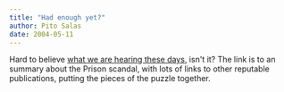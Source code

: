 ```yaml
---
title: "Had enough yet?"
author: Pito Salas
date: 2004-05-11
---
```




Hard to believe [what we are hearing these
days](<http://www.csmonitor.com/2004/0510/dailyUpdate.html>), isn't it? The
link is to an summary about the Prison scandal, with lots of links to other
reputable publications, putting the pieces of the puzzle together.



